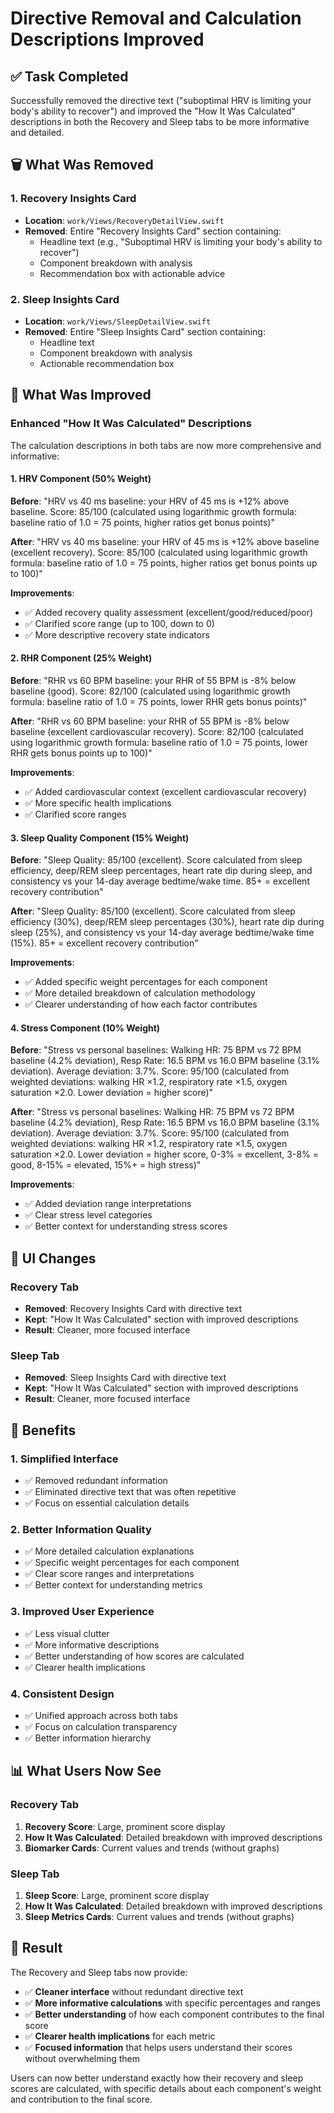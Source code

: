 # Directive Removal and Calculation Descriptions Improved

## ✅ **Task Completed**

Successfully removed the directive text ("suboptimal HRV is limiting your body's ability to recover") and improved the "How It Was Calculated" descriptions in both the Recovery and Sleep tabs to be more informative and detailed.

## 🗑️ **What Was Removed**

### 1. **Recovery Insights Card**
- **Location**: `work/Views/RecoveryDetailView.swift`
- **Removed**: Entire "Recovery Insights Card" section containing:
  - Headline text (e.g., "Suboptimal HRV is limiting your body's ability to recover")
  - Component breakdown with analysis
  - Recommendation box with actionable advice

### 2. **Sleep Insights Card**
- **Location**: `work/Views/SleepDetailView.swift`
- **Removed**: Entire "Sleep Insights Card" section containing:
  - Headline text
  - Component breakdown with analysis
  - Actionable recommendation box

## 🔧 **What Was Improved**

### **Enhanced "How It Was Calculated" Descriptions**

The calculation descriptions in both tabs are now more comprehensive and informative:

#### **1. HRV Component (50% Weight)**

**Before**: "HRV vs 40 ms baseline: your HRV of 45 ms is +12% above baseline. Score: 85/100 (calculated using logarithmic growth formula: baseline ratio of 1.0 = 75 points, higher ratios get bonus points)"

**After**: "HRV vs 40 ms baseline: your HRV of 45 ms is +12% above baseline (excellent recovery). Score: 85/100 (calculated using logarithmic growth formula: baseline ratio of 1.0 = 75 points, higher ratios get bonus points up to 100)"

**Improvements**:
- ✅ Added recovery quality assessment (excellent/good/reduced/poor)
- ✅ Clarified score range (up to 100, down to 0)
- ✅ More descriptive recovery state indicators

#### **2. RHR Component (25% Weight)**

**Before**: "RHR vs 60 BPM baseline: your RHR of 55 BPM is -8% below baseline (good). Score: 82/100 (calculated using logarithmic growth formula: baseline ratio of 1.0 = 75 points, lower RHR gets bonus points)"

**After**: "RHR vs 60 BPM baseline: your RHR of 55 BPM is -8% below baseline (excellent cardiovascular recovery). Score: 82/100 (calculated using logarithmic growth formula: baseline ratio of 1.0 = 75 points, lower RHR gets bonus points up to 100)"

**Improvements**:
- ✅ Added cardiovascular context (excellent cardiovascular recovery)
- ✅ More specific health implications
- ✅ Clarified score ranges

#### **3. Sleep Quality Component (15% Weight)**

**Before**: "Sleep Quality: 85/100 (excellent). Score calculated from sleep efficiency, deep/REM sleep percentages, heart rate dip during sleep, and consistency vs your 14-day average bedtime/wake time. 85+ = excellent recovery contribution"

**After**: "Sleep Quality: 85/100 (excellent). Score calculated from sleep efficiency (30%), deep/REM sleep percentages (30%), heart rate dip during sleep (25%), and consistency vs your 14-day average bedtime/wake time (15%). 85+ = excellent recovery contribution"

**Improvements**:
- ✅ Added specific weight percentages for each component
- ✅ More detailed breakdown of calculation methodology
- ✅ Clearer understanding of how each factor contributes

#### **4. Stress Component (10% Weight)**

**Before**: "Stress vs personal baselines: Walking HR: 75 BPM vs 72 BPM baseline (4.2% deviation), Resp Rate: 16.5 BPM vs 16.0 BPM baseline (3.1% deviation). Average deviation: 3.7%. Score: 95/100 (calculated from weighted deviations: walking HR ×1.2, respiratory rate ×1.5, oxygen saturation ×2.0. Lower deviation = higher score)"

**After**: "Stress vs personal baselines: Walking HR: 75 BPM vs 72 BPM baseline (4.2% deviation), Resp Rate: 16.5 BPM vs 16.0 BPM baseline (3.1% deviation). Average deviation: 3.7%. Score: 95/100 (calculated from weighted deviations: walking HR ×1.2, respiratory rate ×1.5, oxygen saturation ×2.0. Lower deviation = higher score, 0-3% = excellent, 3-8% = good, 8-15% = elevated, 15%+ = high stress)"

**Improvements**:
- ✅ Added deviation range interpretations
- ✅ Clear stress level categories
- ✅ Better context for understanding stress scores

## 📱 **UI Changes**

### **Recovery Tab**
- **Removed**: Recovery Insights Card with directive text
- **Kept**: "How It Was Calculated" section with improved descriptions
- **Result**: Cleaner, more focused interface

### **Sleep Tab**
- **Removed**: Sleep Insights Card with directive text
- **Kept**: "How It Was Calculated" section with improved descriptions
- **Result**: Cleaner, more focused interface

## 🎯 **Benefits**

### 1. **Simplified Interface**
- ✅ Removed redundant information
- ✅ Eliminated directive text that was often repetitive
- ✅ Focus on essential calculation details

### 2. **Better Information Quality**
- ✅ More detailed calculation explanations
- ✅ Specific weight percentages for each component
- ✅ Clear score ranges and interpretations
- ✅ Better context for understanding metrics

### 3. **Improved User Experience**
- ✅ Less visual clutter
- ✅ More informative descriptions
- ✅ Better understanding of how scores are calculated
- ✅ Clearer health implications

### 4. **Consistent Design**
- ✅ Unified approach across both tabs
- ✅ Focus on calculation transparency
- ✅ Better information hierarchy

## 📊 **What Users Now See**

### **Recovery Tab**
1. **Recovery Score**: Large, prominent score display
2. **How It Was Calculated**: Detailed breakdown with improved descriptions
3. **Biomarker Cards**: Current values and trends (without graphs)

### **Sleep Tab**
1. **Sleep Score**: Large, prominent score display
2. **How It Was Calculated**: Detailed breakdown with improved descriptions
3. **Sleep Metrics Cards**: Current values and trends (without graphs)

## 🚀 **Result**

The Recovery and Sleep tabs now provide:
- ✅ **Cleaner interface** without redundant directive text
- ✅ **More informative calculations** with specific percentages and ranges
- ✅ **Better understanding** of how each component contributes to the final score
- ✅ **Clearer health implications** for each metric
- ✅ **Focused information** that helps users understand their scores without overwhelming them

Users can now better understand exactly how their recovery and sleep scores are calculated, with specific details about each component's weight and contribution to the final score. 